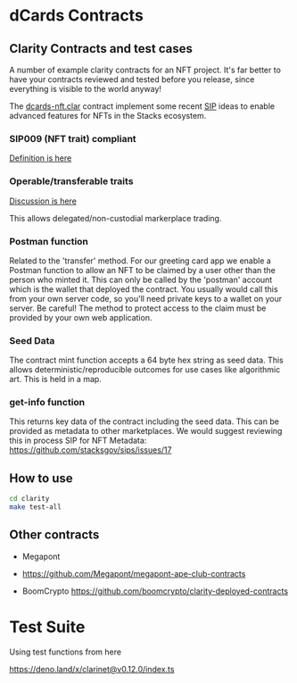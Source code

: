 # dCards Contracts

## Clarity Contracts and test cases

A number of example clarity contracts for an NFT project.
It's far better to have your contracts reviewed and tested before you release, since everything is visible to the world anyway!

The [dcards-nft.clar](./contracts/dcards-nft.clar) contract implement some recent [SIP](https://github.com/stacksgov/sips) ideas to enable advanced features for NFTs in the Stacks ecosystem.

###  SIP009 (NFT trait) compliant
[Definition is here](https://github.com/stacksgov/sips/blob/main/sips/sip-009/sip-009-nft-standard.md)

### Operable/transferable traits
[Discussion is here](https://github.com/stacksgov/sips/issues/52)

This allows delegated/non-custodial markerplace trading.

### Postman function
Related to the 'transfer' method.
For our greeting card app we enable a Postman function to allow an NFT to be claimed by a user other than the person who minted it. This can only be called by the 'postman' account which is the wallet that deployed the contract. You usually would call this from your own server code, so you'll need private keys to a wallet on your server. Be careful!
The method to protect access to the claim must be provided by your own web application.

### Seed Data
The contract mint function accepts a 64 byte hex string as seed data.
This allows deterministic/reproducible outcomes for use cases like algorithmic art.
This is held in a map.

### get-info function
This returns key data of the contract including the seed data.
This can be provided as metadata to other marketplaces.
We would suggest reviewing this in process SIP for NFT Metadata:
https://github.com/stacksgov/sips/issues/17


## How to use

```sh
cd clarity
make test-all
```

## Other contracts

- Megapont
- https://github.com/Megapont/megapont-ape-club-contracts

- BoomCrypto
https://github.com/boomcrypto/clarity-deployed-contracts



# Test Suite

Using test functions from here

https://deno.land/x/clarinet@v0.12.0/index.ts

